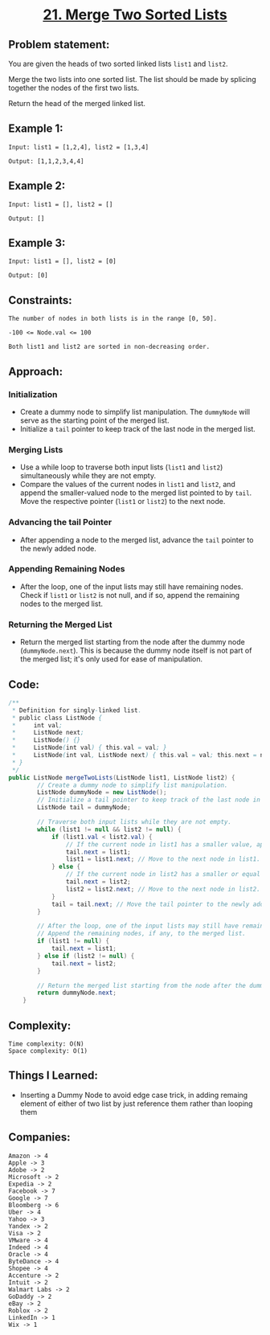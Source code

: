 <h1 align="center"><a href="https://leetcode.com/problems/merge-two-sorted-lists/" target="_blank">21. Merge Two Sorted Lists</a></h1>

## Problem statement:
You are given the heads of two sorted linked lists `list1` and `list2`.

Merge the two lists into one sorted list. The list should be made by splicing together the nodes of the first two lists.

Return the head of the merged linked list.


## Example 1:

```
Input: list1 = [1,2,4], list2 = [1,3,4]

Output: [1,1,2,3,4,4]
```

## Example 2:

```
Input: list1 = [], list2 = []

Output: []
```


## Example 3:

```
Input: list1 = [], list2 = [0]

Output: [0]
```


## Constraints:

```
The number of nodes in both lists is in the range [0, 50].

-100 <= Node.val <= 100

Both list1 and list2 are sorted in non-decreasing order.
```


 

## Approach:

### Initialization

- Create a dummy node to simplify list manipulation. The `dummyNode` will serve as the starting point of the merged list.
- Initialize a `tail` pointer to keep track of the last node in the merged list.

### Merging Lists

- Use a while loop to traverse both input lists (`list1` and `list2`) simultaneously while they are not empty.
- Compare the values of the current nodes in `list1` and `list2`, and append the smaller-valued node to the merged list pointed to by `tail`. Move the respective pointer (`list1` or `list2`) to the next node.

### Advancing the tail Pointer

- After appending a node to the merged list, advance the `tail` pointer to the newly added node.

### Appending Remaining Nodes

- After the loop, one of the input lists may still have remaining nodes. Check if `list1` or `list2` is not null, and if so, append the remaining nodes to the merged list.

### Returning the Merged List

- Return the merged list starting from the node after the dummy node (`dummyNode.next`). This is because the dummy node itself is not part of the merged list; it's only used for ease of manipulation.



## Code: 

```java
/**
 * Definition for singly-linked list.
 * public class ListNode {
 *     int val;
 *     ListNode next;
 *     ListNode() {}
 *     ListNode(int val) { this.val = val; }
 *     ListNode(int val, ListNode next) { this.val = val; this.next = next; }
 * }
 */
public ListNode mergeTwoLists(ListNode list1, ListNode list2) {
        // Create a dummy node to simplify list manipulation.
        ListNode dummyNode = new ListNode();
        // Initialize a tail pointer to keep track of the last node in the merged list.
        ListNode tail = dummyNode;

        // Traverse both input lists while they are not empty.
        while (list1 != null && list2 != null) {
            if (list1.val < list2.val) {
                // If the current node in list1 has a smaller value, append it to the merged list.
                tail.next = list1;
                list1 = list1.next; // Move to the next node in list1.
            } else {
                // If the current node in list2 has a smaller or equal value, append it to the merged list.
                tail.next = list2;
                list2 = list2.next; // Move to the next node in list2.
            }
            tail = tail.next; // Move the tail pointer to the newly added node.
        }

        // After the loop, one of the input lists may still have remaining nodes.
        // Append the remaining nodes, if any, to the merged list.
        if (list1 != null) {
            tail.next = list1;
        } else if (list2 != null) {
            tail.next = list2;
        }

        // Return the merged list starting from the node after the dummy node.
        return dummyNode.next;
    }
```







## Complexity:

```
Time complexity: O(N)  
Space complexity: O(1)
```

## Things I Learned:

- Inserting a Dummy Node to avoid edge case trick, in adding remaing element of either of two list by just reference them rather than looping them
  


## Companies:

```
Amazon -> 4
Apple -> 3
Adobe -> 2
Microsoft -> 2
Expedia -> 2
Facebook -> 7
Google -> 7
Bloomberg -> 6
Uber -> 4
Yahoo -> 3
Yandex -> 2
Visa -> 2
VMware -> 4
Indeed -> 4
Oracle -> 4
ByteDance -> 4
Shopee -> 4
Accenture -> 2
Intuit -> 2
Walmart Labs -> 2
GoDaddy -> 2
eBay -> 2
Roblox -> 2
LinkedIn -> 1
Wix -> 1

```





